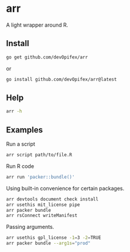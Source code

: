 # arr

A light wrapper around R.

## Install

```bash
go get github.com/devOpifex/arr
```

or

```bash
go install github.com/devOpifex/arr@latest
```

## Help

```bash
arr -h
```

## Examples

Run a script

```bash
arr script path/to/file.R
```

Run R code

```bash
arr run 'packer::bundle()'
```

Using built-in convenience for certain packages.

```bash
arr devtools document check install
arr usethis mit_license pipe
arr packer bundle
arr rsConnect writeManifest
```

Passing arguments.

```bash
arr usethis gpl_license -1=3 -2=TRUE
arr packer bundle --arg1s="prod"
```